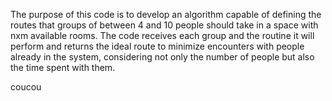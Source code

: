 The purpose of this code is to develop an algorithm capable of defining the routes that groups of between 4 and 10 people should take in a space with nxm available rooms. The code receives each group and the routine it will perform and returns the ideal route to minimize encounters with people already in the system, considering not only the number of people but also the time spent with them.


coucou
